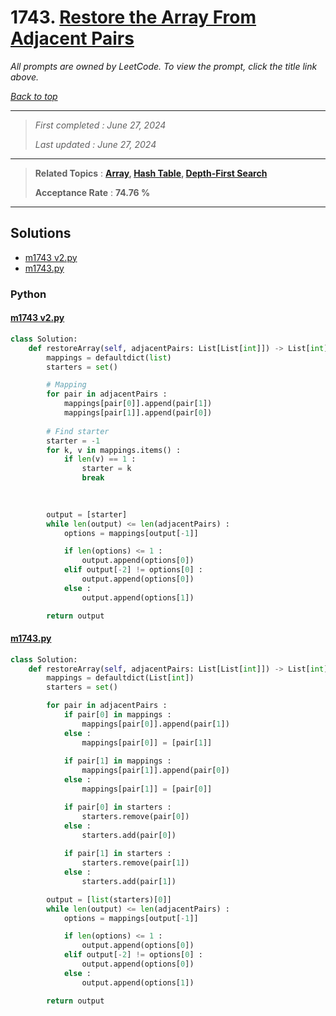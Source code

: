 # 1743. [Restore the Array From Adjacent Pairs](<https://leetcode.com/problems/restore-the-array-from-adjacent-pairs>)

*All prompts are owned by LeetCode. To view the prompt, click the title link above.*

*[Back to top](<../README.md>)*

------

> *First completed : June 27, 2024*
>
> *Last updated : June 27, 2024*

------

> **Related Topics** : **[Array](<by_topic/Array.md>), [Hash Table](<by_topic/Hash Table.md>), [Depth-First Search](<by_topic/Depth-First Search.md>)**
>
> **Acceptance Rate** : **74.76 %**

------

## Solutions

- [m1743 v2.py](<../my-submissions/m1743 v2.py>)
- [m1743.py](<../my-submissions/m1743.py>)
### Python
#### [m1743 v2.py](<../my-submissions/m1743 v2.py>)
```Python
class Solution:
    def restoreArray(self, adjacentPairs: List[List[int]]) -> List[int]:
        mappings = defaultdict(list)
        starters = set()

        # Mapping
        for pair in adjacentPairs :
            mappings[pair[0]].append(pair[1])
            mappings[pair[1]].append(pair[0])
            
        # Find starter
        starter = -1
        for k, v in mappings.items() :
            if len(v) == 1 :
                starter = k
                break
        

            
        output = [starter]
        while len(output) <= len(adjacentPairs) :
            options = mappings[output[-1]]

            if len(options) <= 1 :
                output.append(options[0])
            elif output[-2] != options[0] :
                output.append(options[0])
            else :
                output.append(options[1])

        return output
```

#### [m1743.py](<../my-submissions/m1743.py>)
```Python
class Solution:
    def restoreArray(self, adjacentPairs: List[List[int]]) -> List[int]:
        mappings = defaultdict(List[int])
        starters = set()

        for pair in adjacentPairs :
            if pair[0] in mappings : 
                mappings[pair[0]].append(pair[1])
            else :
                mappings[pair[0]] = [pair[1]]
            
            if pair[1] in mappings :
                mappings[pair[1]].append(pair[0])
            else :
                mappings[pair[1]] = [pair[0]]

            if pair[0] in starters :
                starters.remove(pair[0])
            else :
                starters.add(pair[0])
                
            if pair[1] in starters :
                starters.remove(pair[1])
            else :
                starters.add(pair[1])

        output = [list(starters)[0]]
        while len(output) <= len(adjacentPairs) :
            options = mappings[output[-1]]

            if len(options) <= 1 :
                output.append(options[0])
            elif output[-2] != options[0] :
                output.append(options[0])
            else :
                output.append(options[1])

        return output
```

